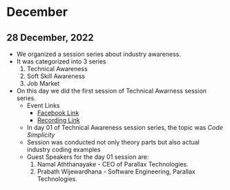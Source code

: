 # December

## 28 December, 2022
- We organized a session series about industry awareness.
- It was categorized into 3 series
    1. Technical Awareness
    2. Soft Skill Awareness
    3. Job Market
- On this day we did the first session of Technical Awarness session series.
    - Event Links
         - [Facebook Link](https://www.facebook.com/photo?fbid=457009069934179&set=a.385764923725261)
         - [Recording Link](https://fb.watch/hTs2ydZi7j/)
    - In day 01 of Technical Awareness session series, the topic was *Code Simplicity*
    - Session was conducted not only theory parts but also actual industry coding examples
    - Guest Speakers for the day 01 session are:
        01. Namal Aththanayake - CEO of Parallax Technologies.
        02. Prabath Wijewardhana - Software Engineering, Parallax Technologies.
